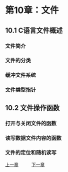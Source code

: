 # 第10章：文件
## 10.1 C语言文件概述
### 文件简介



### 文件的分类



### 缓冲文件系统


### 文件类型指针


## 10.2 文件操作函数
### 打开与关闭文件的函数


### 读写数据文件内容的函数


### 文件的定位和随机读写





















[上一章](第8章：指针.md)&ensp;&ensp;&ensp;&ensp;&ensp;&ensp;[下一章](第11章：预处理和位运算.md)
